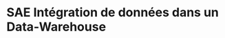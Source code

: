 # SAE Intégration de données dans un Data-Warehouse

<!--

- SAE Intégration
    - Obligation d'utiliser des APIs justement
    - Faire plus dataviz et API
    - A priori : 9h de TP (3 séances de 3h) + 6h de suivi
        1. Présentation des données à intégrer et du data-warehouse dans lequelle les mettre
        2. Réponses aux questions
        3. Présentation des résultats
    
-->
